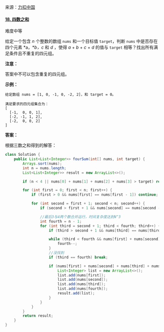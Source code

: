                                                                                                                                                                                                                                                                                                                                                                                                                                                                                                                                                                                        

来源：[力扣中国](https://leetcode-cn.com/)

#### [18. 四数之和](https://leetcode-cn.com/problems/4sum/)

难度中等

给定一个包含 *n* 个整数的数组 `nums` 和一个目标值 `target`，判断 `nums` 中是否存在四个元素 *a，**b，c* 和 *d* ，使得 *a* + *b* + *c* + *d* 的值与 `target` 相等？找出所有满足条件且不重复的四元组。

**注意：**

答案中不可以包含重复的四元组。

**示例：**

```
给定数组 nums = [1, 0, -1, 0, -2, 2]，和 target = 0。

满足要求的四元组集合为：
[
  [-1,  0, 0, 1],
  [-2, -1, 1, 2],
  [-2,  0, 0, 2]
]
```





**答案：**

根据三数之和得到的解答：

```java
class Solution {
    public List<List<Integer>> fourSum(int[] nums, int target) {
        Arrays.sort(nums);
        int n = nums.length;
        List<List<Integer>> result = new ArrayList<>();

        if (n < 4 || nums[0] + nums[1] + nums[2] + nums[3] > target) return result;

        for (int first = 0; first < n; first++) {
            if (first > 0 && nums[first] == nums[first - 1]) continue;

            for (int second = first + 1; second < n; second++) {
                if (second > first + 1 && nums[second] == nums[second - 1]) continue;

                //最后3与4两个数合并运行，时间复杂度达到N^3
                int fourth = n - 1;
                for (int third = second + 1; third < fourth; third++) {
                    if (third > second + 1 && nums[third] == nums[third - 1]) continue;

                    while (third < fourth && nums[first] + nums[second] + nums[third] + nums[fourth] > target) {
                        fourth--;
                    }
                    //没找到
                    if (third == fourth) break;

                    if (nums[first] + nums[second] + nums[third] + nums[fourth] == target) {
                        List<Integer> list = new ArrayList<>();
                        list.add(nums[first]);
                        list.add(nums[second]);
                        list.add(nums[third]);
                        list.add(nums[fourth]);
                        result.add(list);
                    }
                }
            }
        }
        return result;
    }
}
```



